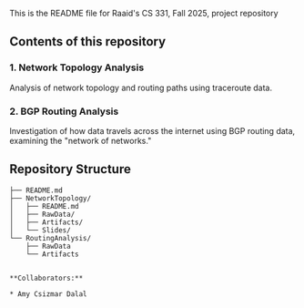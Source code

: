 This is the README file for Raaid's CS 331, Fall 2025, project repository

## Contents of this repository

### 1. Network Topology Analysis
Analysis of network topology and routing paths using traceroute data.

### 2. BGP Routing Analysis
Investigation of how data travels across the internet using BGP routing data, examining the "network of networks."

## Repository Structure
```
├── README.md
├── NetworkTopology/
│   ├── README.md
│   ├── RawData/
│   ├── Artifacts/
│   └── Slides/
└── RoutingAnalysis/
    ├── RawData
    └── Artifacts


**Collaborators:**

* Amy Csizmar Dalal





